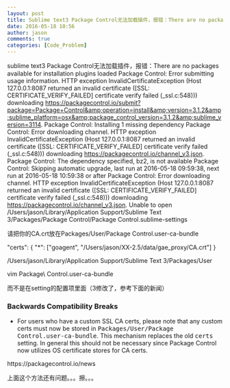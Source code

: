 ```yaml
---
layout: post
title: Sublime text3 Package Control无法加载插件，报错：There are no packages available for installation
date: 2016-05-18 10:56
author: jason
comments: true
categories: [Code_Problem]
---
```

sublime text3 Package Control无法加载插件，报错：There are no packages available for installation
plugins loaded
Package Control: Error submitting usage information. HTTP exception InvalidCertificateException (Host 127.0.0.1:8087 returned an invalid certificate ([SSL: CERTIFICATE_VERIFY_FAILED] certificate verify failed (_ssl.c:548))) downloading https://packagecontrol.io/submit?package=Package+Control&amp;operation=install&amp;version=3.1.2&amp;sublime_platform=osx&amp;package_control_version=3.1.2&amp;sublime_version=3114.
Package Control: Installing 1 missing dependency
Package Control: Error downloading channel. HTTP exception InvalidCertificateException (Host 127.0.0.1:8087 returned an invalid certificate ([SSL: CERTIFICATE_VERIFY_FAILED] certificate verify failed (_ssl.c:548))) downloading https://packagecontrol.io/channel_v3.json.
Package Control: The dependency specified, bz2, is not available
Package Control: Skipping automatic upgrade, last run at 2016-05-18 09:59:38, next run at 2016-05-18 10:59:38 or after
Package Control: Error downloading channel. HTTP exception InvalidCertificateException (Host 127.0.0.1:8087 returned an invalid certificate ([SSL: CERTIFICATE_VERIFY_FAILED] certificate verify failed (_ssl.c:548))) downloading https://packagecontrol.io/channel_v3.json.
Unable to open /Users/jason/Library/Application Support/Sublime Text 3/Packages/Package Control/Package Control.sublime-settings

请把你的CA.crt放在Packages/User/Package Control.user-ca-bundle

"certs": {
"*": ["goagent", "/Users/jason/XX-2.5/data/gae_proxy/CA.crt"]
}
<p class="p1"><span class="s1">/Users/jason/Library/Application Support/Sublime Text 3/Packages/User</span></p>
<p class="p1"><span class="s1">vim Package\ Control.user-ca-bundle</span></p>
而不是在setting的配置项里面（3修改了，参考下面的新闻）
<h3>Backwards Compatibility Breaks</h3>
<ul>
	<li>For users who have a custom SSL CA certs, please note that any custom certs must now be stored in <tt>Packages/User/Package Control.user-ca-bundle</tt>. This mechanism replaces the old <tt>certs</tt> setting. In general this should not be necessary since Package Control now utilizes OS certificate stores for CA certs.</li>
</ul>
https://packagecontrol.io/news

上面这个方法还有问题。。。擦。。。
